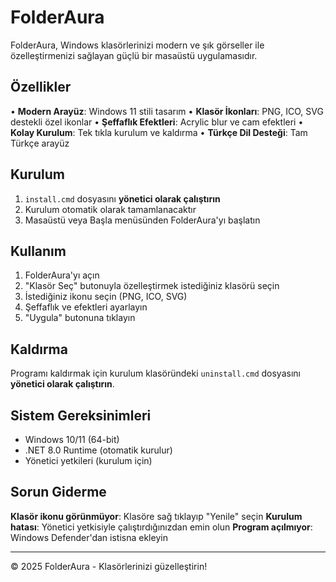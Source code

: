 # FolderAura

FolderAura, Windows klasörlerinizi modern ve şık görseller ile özelleştirmenizi sağlayan güçlü bir masaüstü uygulamasıdır.

## Özellikler

• **Modern Arayüz**: Windows 11 stili tasarım
• **Klasör İkonları**: PNG, ICO, SVG destekli özel ikonlar
• **Şeffaflık Efektleri**: Acrylic blur ve cam efektleri
• **Kolay Kurulum**: Tek tıkla kurulum ve kaldırma
• **Türkçe Dil Desteği**: Tam Türkçe arayüz

## Kurulum

1. `install.cmd` dosyasını **yönetici olarak çalıştırın**
2. Kurulum otomatik olarak tamamlanacaktır
3. Masaüstü veya Başla menüsünden FolderAura'yı başlatın

## Kullanım

1. FolderAura'yı açın
2. "Klasör Seç" butonuyla özelleştirmek istediğiniz klasörü seçin
3. İstediğiniz ikonu seçin (PNG, ICO, SVG)
4. Şeffaflık ve efektleri ayarlayın
5. "Uygula" butonuna tıklayın

## Kaldırma

Programı kaldırmak için kurulum klasöründeki `uninstall.cmd` dosyasını **yönetici olarak çalıştırın**.

## Sistem Gereksinimleri

- Windows 10/11 (64-bit)
- .NET 8.0 Runtime (otomatik kurulur)
- Yönetici yetkileri (kurulum için)

## Sorun Giderme

**Klasör ikonu görünmüyor**: Klasöre sağ tıklayıp "Yenile" seçin
**Kurulum hatası**: Yönetici yetkisiyle çalıştırdığınızdan emin olun
**Program açılmıyor**: Windows Defender'dan istisna ekleyin

---
© 2025 FolderAura - Klasörlerinizi güzelleştirin!

